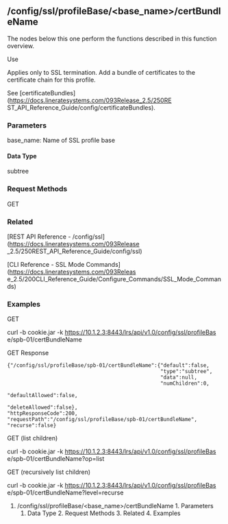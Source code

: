 ## /config/ssl/profileBase/<base_name>/certBundleName

The nodes below this one perform the functions described in this function
overview.

Use

Applies only to SSL termination. Add a bundle of certificates to the
certificate chain for this profile.

See [certificateBundles](https://docs.lineratesystems.com/093Release_2.5/250RE
ST_API_Reference_Guide/config/certificateBundles).

### Parameters

base_name: Name of SSL profile base

#### Data Type

subtree

### Request Methods

GET

### Related

[REST API Reference - /config/ssl](https://docs.lineratesystems.com/093Release
_2.5/250REST_API_Reference_Guide/config/ssl)

[CLI Reference - SSL Mode Commands](https://docs.lineratesystems.com/093Releas
e_2.5/200CLI_Reference_Guide/Configure_Commands/SSL_Mode_Commands)

### Examples

GET

curl -b cookie.jar -k https://10.1.2.3:8443/lrs/api/v1.0/config/ssl/profileBas
e/spb-01/certBundleName

GET Response

    
    {"/config/ssl/profileBase/spb-01/certBundleName":{"default":false,
                                                      "type":"subtree",
                                                      "data":null,
                                                      "numChildren":0,
                                                      "defaultAllowed":false,
                                                      "deleteAllowed":false},
    "httpResponseCode":200,
    "requestPath":"/config/ssl/profileBase/spb-01/certBundleName",
    "recurse":false}
    

GET (list children)

curl -b cookie.jar -k https://10.1.2.3:8443/lrs/api/v1.0/config/ssl/profileBas
e/spb-01/certBundleName?op=list

GET (recursively list children)

curl -b cookie.jar -k https://10.1.2.3:8443/lrs/api/v1.0/config/ssl/profileBas
e/spb-01/certBundleName?level=recurse

  1. /config/ssl/profileBase/<base_name>/certBundleName
    1. Parameters
      1. Data Type
    2. Request Methods
    3. Related
    4. Examples

